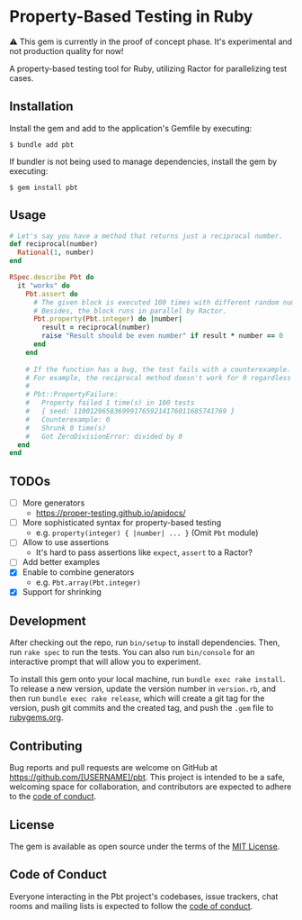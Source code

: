 # Property-Based Testing in Ruby

⚠️ This gem is currently in the proof of concept phase. It's experimental and not production quality for now!

A property-based testing tool for Ruby, utilizing Ractor for parallelizing test cases.

## Installation

Install the gem and add to the application's Gemfile by executing:

```shell
$ bundle add pbt
```

If bundler is not being used to manage dependencies, install the gem by executing:

```shell
$ gem install pbt
```

## Usage

```ruby
# Let's say you have a method that returns just a reciprocal number.
def reciprocal(number)
  Rational(1, number)
end

RSpec.describe Pbt do
  it "works" do
    Pbt.assert do
      # The given block is executed 100 times with different random numbers.
      # Besides, the block runs in parallel by Ractor.
      Pbt.property(Pbt.integer) do |number|
        result = reciprocal(number)
        raise "Result should be even number" if result * number == 0
      end
    end
    
    # If the function has a bug, the test fails with a counterexample.
    # For example, the reciprocal method doesn't work for 0 regardless of the behavior is intended or not.
    #
    # Pbt::PropertyFailure:
    #   Property failed 1 time(s) in 100 tests
    #   { seed: 11001296583699917659214176011685741769 }
    #   Counterexample: 0
    #   Shrunk 0 time(s)
    #   Got ZeroDivisionError: divided by 0
  end
end
```

## TODOs

- [ ] More generators
  - https://proper-testing.github.io/apidocs/
- [ ] More sophisticated syntax for property-based testing
  - e.g. `property(integer) { |number| ... }` (Omit `Pbt` module)
- [ ] Allow to use assertions
  - It's hard to pass assertions like `expect`, `assert` to a Ractor?
- [ ] Add better examples
- [x] Enable to combine generators
  - e.g. `Pbt.array(Pbt.integer)`
- [x] Support for shrinking

## Development

After checking out the repo, run `bin/setup` to install dependencies. Then, run `rake spec` to run the tests. You can also run `bin/console` for an interactive prompt that will allow you to experiment.

To install this gem onto your local machine, run `bundle exec rake install`. To release a new version, update the version number in `version.rb`, and then run `bundle exec rake release`, which will create a git tag for the version, push git commits and the created tag, and push the `.gem` file to [rubygems.org](https://rubygems.org).

## Contributing

Bug reports and pull requests are welcome on GitHub at https://github.com/[USERNAME]/pbt. This project is intended to be a safe, welcoming space for collaboration, and contributors are expected to adhere to the [code of conduct](https://github.com/[USERNAME]/pbt/blob/master/CODE_OF_CONDUCT.md).

## License

The gem is available as open source under the terms of the [MIT License](https://opensource.org/licenses/MIT).

## Code of Conduct

Everyone interacting in the Pbt project's codebases, issue trackers, chat rooms and mailing lists is expected to follow the [code of conduct](https://github.com/[USERNAME]/pbt/blob/master/CODE_OF_CONDUCT.md).
